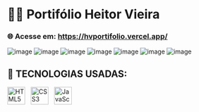 # 🧑‍💻 Portifólio Heitor Vieira 

### 🌐 Acesse em: https://hvportifolio.vercel.app/

![image](https://github.com/user-attachments/assets/7d0f0d5f-b503-4e51-b2c1-ccd837f124f2)
![image](https://github.com/user-attachments/assets/47db7277-4aeb-4f69-8b23-a4d2f466f717)
![image](https://github.com/user-attachments/assets/c5d4c8f7-6bb3-48b0-a002-bd22481f0f87)
![image](https://github.com/user-attachments/assets/55751e3b-0ca2-4d49-9eb3-cdc2a8abf81a)
![image](https://github.com/user-attachments/assets/7680b22c-a0dd-4e99-a0d2-11626549c679)
![image](https://github.com/user-attachments/assets/42f8baa8-5b74-4a48-a456-3f49f6283f91)
![image](https://github.com/user-attachments/assets/fe49544e-a676-468f-836a-796506d8005c)

## 🤖 TECNOLOGIAS USADAS:

<img 
    style='padding-right: 10px' width='40px' 
    title='HTML' 
    alt='HTML5' 
    align='left' 
    src="https://cdn.jsdelivr.net/gh/devicons/devicon@latest/icons/html5/html5-original.svg" />

<img 
    style='padding-right: 10px' width='40px' 
    title='CSS' 
    alt='CSS3' 
    align='left' 
    src="https://cdn.jsdelivr.net/gh/devicons/devicon@latest/icons/css3/css3-original.svg" />

<img 
    style='padding-right: 10px' width='40px' 
    title='JavaScript' 
    alt='JavaScript' 
    align='left' 
    src="https://cdn.jsdelivr.net/gh/devicons/devicon@latest/icons/javascript/javascript-original.svg" />
